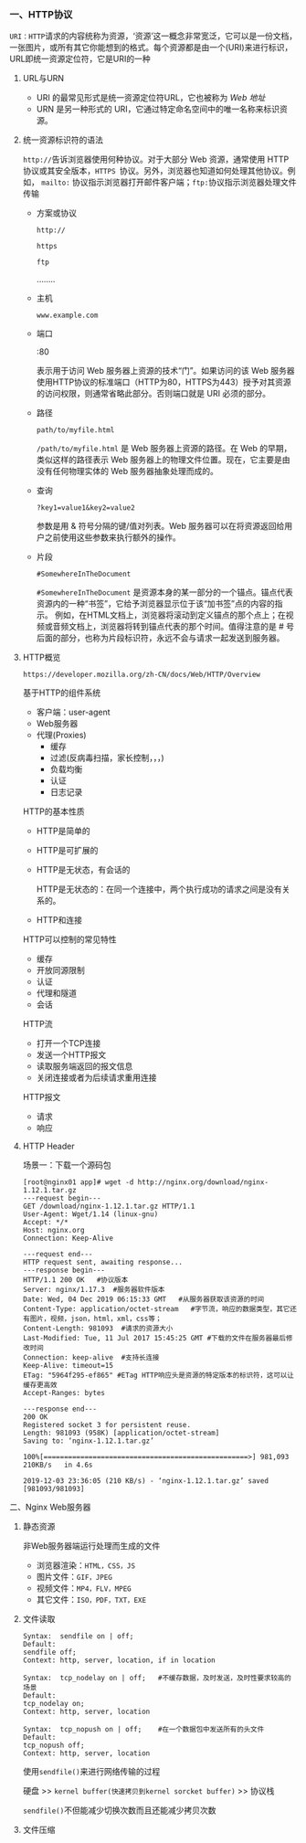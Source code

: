 ### 一、HTTP协议

`URI：HTTP`请求的内容统称为资源，‘资源’这一概念非常宽泛，它可以是一份文档，一张图片，或所有其它你能想到的格式。每个资源都是由一个(URI)来进行标识，URL即统一资源定位符，它是URI的一种

1. URL与URN

   - URI 的最常见形式是统一资源定位符URL，它也被称为 *Web 地址*
   - URN 是另一种形式的 URI，它通过特定命名空间中的唯一名称来标识资源。

2. 统一资源标识符的语法

   `http://`告诉浏览器使用何种协议。对于大部分 Web 资源，通常使用 HTTP 协议或其安全版本，`HTTPS `协议。另外，浏览器也知道如何处理其他协议。例如， `mailto:` 协议指示浏览器打开邮件客户端；`ftp:`协议指示浏览器处理文件传输

   - 方案或协议

     `http://`

     `https`

     `ftp`

     ........

   - 主机

     `www.example.com`

   - 端口

     :80

     表示用于访问 Web 服务器上资源的技术“门”。如果访问的该 Web 服务器使用HTTP协议的标准端口（HTTP为80，HTTPS为443）授予对其资源的访问权限，则通常省略此部分。否则端口就是 URI 必须的部分。

   - 路径

     `path/to/myfile.html`

     `/path/to/myfile.html` 是 Web 服务器上资源的路径。在 Web 的早期，类似这样的路径表示 Web 服务器上的物理文件位置。现在，它主要是由没有任何物理实体的 Web 服务器抽象处理而成的。

   - 查询

     `?key1=value1&key2=value2`

     参数是用 & 符号分隔的键/值对列表。Web 服务器可以在将资源返回给用户之前使用这些参数来执行额外的操作。

   - 片段

     `#SomewhereInTheDocument`

     `#SomewhereInTheDocument` 是资源本身的某一部分的一个锚点。锚点代表资源内的一种“书签”，它给予浏览器显示位于该“加书签”点的内容的指示。 例如，在HTML文档上，浏览器将滚动到定义锚点的那个点上；在视频或音频文档上，浏览器将转到锚点代表的那个时间。值得注意的是 # 号后面的部分，也称为片段标识符，永远不会与请求一起发送到服务器。

3. HTTP概览

   `https://developer.mozilla.org/zh-CN/docs/Web/HTTP/Overview`

   基于HTTP的组件系统

   - 客户端：user-agent
   - Web服务器
   - 代理(Proxies)
     - 缓存
     - 过滤(反病毒扫描，家长控制，，，)
     - 负载均衡
     - 认证
     - 日志记录

   HTTP的基本性质

   - HTTP是简单的

   - HTTP是可扩展的

   - HTTP是无状态，有会话的

     HTTP是无状态的：在同一个连接中，两个执行成功的请求之间是没有关系的。

   - HTTP和连接

   HTTP可以控制的常见特性

   - 缓存
   - 开放同源限制
   - 认证
   - 代理和隧道
   - 会话

   HTTP流

   - 打开一个TCP连接
   - 发送一个HTTP报文
   - 读取服务端返回的报文信息
   - 关闭连接或者为后续请求重用连接

   HTTP报文

   - 请求
   - 响应

4. HTTP Header

   场景一：下载一个源码包

   ```shell
   [root@nginx01 app]# wget -d http://nginx.org/download/nginx-1.12.1.tar.gz
   ---request begin---
   GET /download/nginx-1.12.1.tar.gz HTTP/1.1
   User-Agent: Wget/1.14 (linux-gnu)
   Accept: */*
   Host: nginx.org
   Connection: Keep-Alive
   
   ---request end---
   HTTP request sent, awaiting response... 
   ---response begin---
   HTTP/1.1 200 OK   #协议版本
   Server: nginx/1.17.3  #服务器软件版本
   Date: Wed, 04 Dec 2019 06:15:33 GMT   #从服务器获取该资源的时间
   Content-Type: application/octet-stream   #字节流，响应的数据类型，其它还有图片，视频，json，html，xml，css等；
   Content-Length: 981093  #请求的资源大小
   Last-Modified: Tue, 11 Jul 2017 15:45:25 GMT #下载的文件在服务器最后修改时间
   Connection: keep-alive  #支持长连接
   Keep-Alive: timeout=15
   ETag: "5964f295-ef865" #ETag HTTP响应头是资源的特定版本的标识符，这可以让缓存更高效
   Accept-Ranges: bytes
   
   ---response end---
   200 OK
   Registered socket 3 for persistent reuse.
   Length: 981093 (958K) [application/octet-stream]
   Saving to: ‘nginx-1.12.1.tar.gz’
   
   100%[==================================================>] 981,093      210KB/s   in 4.6s   
   
   2019-12-03 23:36:05 (210 KB/s) - ‘nginx-1.12.1.tar.gz’ saved [981093/981093]
   
   ```

   

二、Nginx Web服务器

1. 静态资源

   非Web服务器端运行处理而生成的文件

   - 浏览器渲染：`HTML，CSS，JS`
   - 图片文件：`GIF，JPEG`
   - 视频文件：`MP4，FLV，MPEG`
   - 其它文件：`ISO，PDF，TXT，EXE`

2. 文件读取

   ```nginx
   Syntax:	sendfile on | off;
   Default:	
   sendfile off;
   Context:	http, server, location, if in location
   ```

   ```nginx
   Syntax:	tcp_nodelay on | off;   #不缓存数据，及时发送，及时性要求较高的场景
   Default:	
   tcp_nodelay on;
   Context:	http, server, location
   ```

   ```nginx
   Syntax:	tcp_nopush on | off;    #在一个数据包中发送所有的头文件
   Default:	
   tcp_nopush off;
   Context:	http, server, location
   ```

   使用`sendfile()`来进行网络传输的过程

   硬盘 >> `kernel buffer(快速拷贝到kernel sorcket buffer)` >> 协议栈

   `sendfile()`不但能减少切换次数而且还能减少拷贝次数

3. 文件压缩
